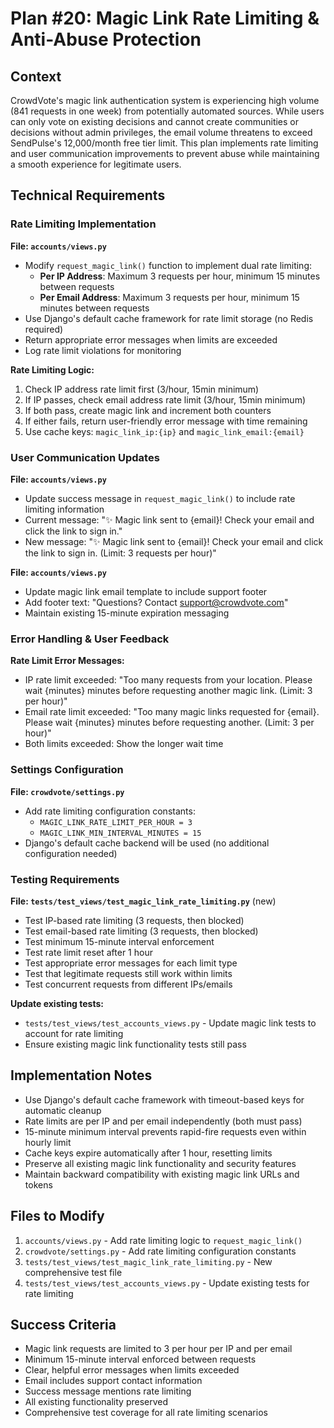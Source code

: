 # Plan #20: Magic Link Rate Limiting & Anti-Abuse Protection

## Context

CrowdVote's magic link authentication system is experiencing high volume (841 requests in one week) from potentially automated sources. While users can only vote on existing decisions and cannot create communities or decisions without admin privileges, the email volume threatens to exceed SendPulse's 12,000/month free tier limit. This plan implements rate limiting and user communication improvements to prevent abuse while maintaining a smooth experience for legitimate users.

## Technical Requirements

### Rate Limiting Implementation

**File: `accounts/views.py`**
- Modify `request_magic_link()` function to implement dual rate limiting:
  - **Per IP Address**: Maximum 3 requests per hour, minimum 15 minutes between requests
  - **Per Email Address**: Maximum 3 requests per hour, minimum 15 minutes between requests
- Use Django's default cache framework for rate limit storage (no Redis required)
- Return appropriate error messages when limits are exceeded
- Log rate limit violations for monitoring

**Rate Limiting Logic:**
1. Check IP address rate limit first (3/hour, 15min minimum)
2. If IP passes, check email address rate limit (3/hour, 15min minimum)  
3. If both pass, create magic link and increment both counters
4. If either fails, return user-friendly error message with time remaining
5. Use cache keys: `magic_link_ip:{ip}` and `magic_link_email:{email}`

### User Communication Updates

**File: `accounts/views.py`**
- Update success message in `request_magic_link()` to include rate limiting information
- Current message: "✨ Magic link sent to {email}! Check your email and click the link to sign in."
- New message: "✨ Magic link sent to {email}! Check your email and click the link to sign in. (Limit: 3 requests per hour)"

**File: `accounts/views.py`**  
- Update magic link email template to include support footer
- Add footer text: "Questions? Contact support@crowdvote.com"
- Maintain existing 15-minute expiration messaging

### Error Handling & User Feedback

**Rate Limit Error Messages:**
- IP rate limit exceeded: "Too many requests from your location. Please wait {minutes} minutes before requesting another magic link. (Limit: 3 per hour)"
- Email rate limit exceeded: "Too many magic links requested for {email}. Please wait {minutes} minutes before requesting another. (Limit: 3 per hour)"
- Both limits exceeded: Show the longer wait time

### Settings Configuration

**File: `crowdvote/settings.py`**
- Add rate limiting configuration constants:
  - `MAGIC_LINK_RATE_LIMIT_PER_HOUR = 3`
  - `MAGIC_LINK_MIN_INTERVAL_MINUTES = 15`
- Django's default cache backend will be used (no additional configuration needed)

### Testing Requirements

**File: `tests/test_views/test_magic_link_rate_limiting.py`** (new)
- Test IP-based rate limiting (3 requests, then blocked)
- Test email-based rate limiting (3 requests, then blocked)
- Test minimum 15-minute interval enforcement
- Test rate limit reset after 1 hour
- Test appropriate error messages for each limit type
- Test that legitimate requests still work within limits
- Test concurrent requests from different IPs/emails

**Update existing tests:**
- `tests/test_views/test_accounts_views.py` - Update magic link tests to account for rate limiting
- Ensure existing magic link functionality tests still pass

## Implementation Notes

- Use Django's default cache framework with timeout-based keys for automatic cleanup
- Rate limits are per IP and per email independently (both must pass)
- 15-minute minimum interval prevents rapid-fire requests even within hourly limit
- Cache keys expire automatically after 1 hour, resetting limits
- Preserve all existing magic link functionality and security features
- Maintain backward compatibility with existing magic link URLs and tokens

## Files to Modify

1. `accounts/views.py` - Add rate limiting logic to `request_magic_link()`
2. `crowdvote/settings.py` - Add rate limiting configuration constants  
3. `tests/test_views/test_magic_link_rate_limiting.py` - New comprehensive test file
4. `tests/test_views/test_accounts_views.py` - Update existing tests for rate limiting

## Success Criteria

- Magic link requests are limited to 3 per hour per IP and per email
- Minimum 15-minute interval enforced between requests
- Clear, helpful error messages when limits exceeded
- Email includes support contact information
- Success message mentions rate limiting
- All existing functionality preserved
- Comprehensive test coverage for all rate limiting scenarios

